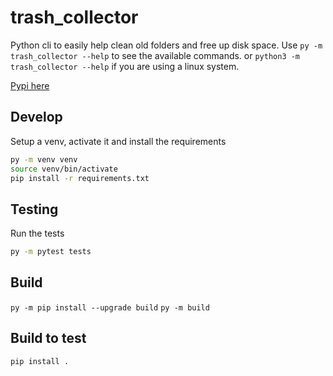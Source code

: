 # trash_collector

Python cli to easily help clean old folders and free up disk space.
Use `py -m trash_collector --help` to see the available commands.
or `python3 -m trash_collector --help` if you are using a linux system.

[Pypi here](https://pypi.org/project/trash-collector/)

## Develop

Setup a venv, activate it and install the requirements

```bash
py -m venv venv
source venv/bin/activate
pip install -r requirements.txt
```

## Testing

Run the tests

```bash
py -m pytest tests
```

## Build

`py -m pip install --upgrade build`
`py -m build`

## Build to test

`pip install .`
